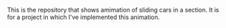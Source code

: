 This is the repository that shows amimation of sliding cars in a section. It is for a project in which I've implemented this animation.
